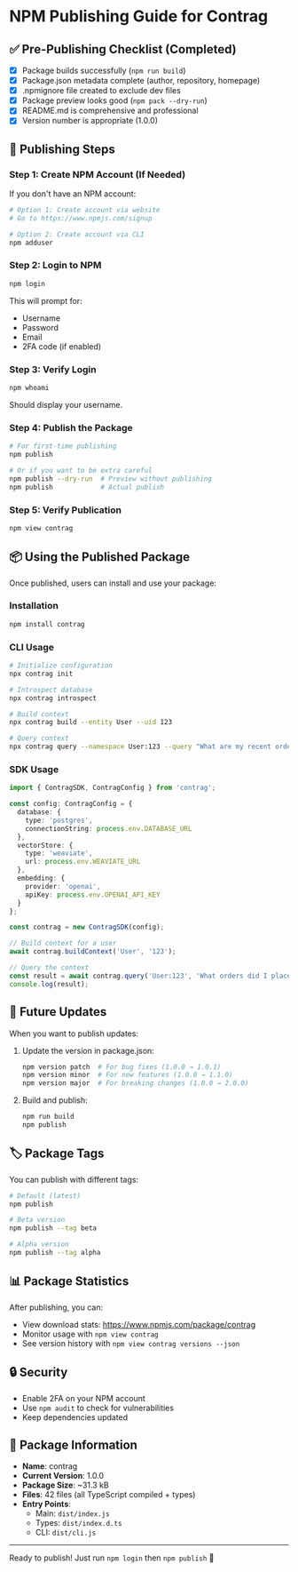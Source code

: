 # NPM Publishing Guide for Contrag

## ✅ Pre-Publishing Checklist (Completed)

- [x] Package builds successfully (`npm run build`)
- [x] Package.json metadata complete (author, repository, homepage)
- [x] .npmignore file created to exclude dev files
- [x] Package preview looks good (`npm pack --dry-run`)
- [x] README.md is comprehensive and professional
- [x] Version number is appropriate (1.0.0)

## 🚀 Publishing Steps

### Step 1: Create NPM Account (If Needed)

If you don't have an NPM account:
```bash
# Option 1: Create account via website
# Go to https://www.npmjs.com/signup

# Option 2: Create account via CLI
npm adduser
```

### Step 2: Login to NPM

```bash
npm login
```

This will prompt for:
- Username
- Password
- Email
- 2FA code (if enabled)

### Step 3: Verify Login

```bash
npm whoami
```
Should display your username.

### Step 4: Publish the Package

```bash
# For first-time publishing
npm publish

# Or if you want to be extra careful
npm publish --dry-run  # Preview without publishing
npm publish            # Actual publish
```

### Step 5: Verify Publication

```bash
npm view contrag
```

## 📦 Using the Published Package

Once published, users can install and use your package:

### Installation
```bash
npm install contrag
```

### CLI Usage
```bash
# Initialize configuration
npx contrag init

# Introspect database
npx contrag introspect

# Build context
npx contrag build --entity User --uid 123

# Query context
npx contrag query --namespace User:123 --query "What are my recent orders?"
```

### SDK Usage
```typescript
import { ContragSDK, ContragConfig } from 'contrag';

const config: ContragConfig = {
  database: {
    type: 'postgres',
    connectionString: process.env.DATABASE_URL
  },
  vectorStore: {
    type: 'weaviate',
    url: process.env.WEAVIATE_URL
  },
  embedding: {
    provider: 'openai',
    apiKey: process.env.OPENAI_API_KEY
  }
};

const contrag = new ContragSDK(config);

// Build context for a user
await contrag.buildContext('User', '123');

// Query the context
const result = await contrag.query('User:123', 'What orders did I place?');
console.log(result);
```

## 🔄 Future Updates

When you want to publish updates:

1. Update the version in package.json:
   ```bash
   npm version patch  # For bug fixes (1.0.0 → 1.0.1)
   npm version minor  # For new features (1.0.0 → 1.1.0)
   npm version major  # For breaking changes (1.0.0 → 2.0.0)
   ```

2. Build and publish:
   ```bash
   npm run build
   npm publish
   ```

## 🏷️ Package Tags

You can publish with different tags:

```bash
# Default (latest)
npm publish

# Beta version
npm publish --tag beta

# Alpha version
npm publish --tag alpha
```

## 📊 Package Statistics

After publishing, you can:
- View download stats: https://www.npmjs.com/package/contrag
- Monitor usage with `npm view contrag`
- See version history with `npm view contrag versions --json`

## 🔒 Security

- Enable 2FA on your NPM account
- Use `npm audit` to check for vulnerabilities
- Keep dependencies updated

## 📝 Package Information

- **Name**: contrag
- **Current Version**: 1.0.0
- **Package Size**: ~31.3 kB
- **Files**: 42 files (all TypeScript compiled + types)
- **Entry Points**: 
  - Main: `dist/index.js`
  - Types: `dist/index.d.ts`
  - CLI: `dist/cli.js`

---

Ready to publish! Just run `npm login` then `npm publish` 🚀
